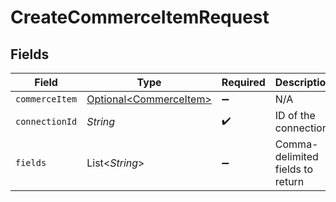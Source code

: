 # CreateCommerceItemRequest


## Fields

| Field                                                          | Type                                                           | Required                                                       | Description                                                    |
| -------------------------------------------------------------- | -------------------------------------------------------------- | -------------------------------------------------------------- | -------------------------------------------------------------- |
| `commerceItem`                                                 | [Optional\<CommerceItem>](../../models/shared/CommerceItem.md) | :heavy_minus_sign:                                             | N/A                                                            |
| `connectionId`                                                 | *String*                                                       | :heavy_check_mark:                                             | ID of the connection                                           |
| `fields`                                                       | List\<*String*>                                                | :heavy_minus_sign:                                             | Comma-delimited fields to return                               |